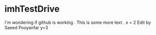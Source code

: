 # imhTestDrive
I'm wondering if github is working .
This is some more text .
x = 2
Edit by Saeed Pooyanfar
y=3
